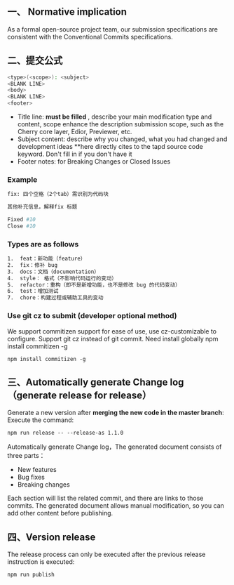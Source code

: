 
## 一、 Normative implication

As a formal open-source project team, our submission specifications are consistent with the Conventional Commits specifications.

## 二、提交公式

```bash
<type>(<scope>): <subject>
<BLANK LINE>
<body>
<BLANK LINE>
<footer>
```

- Title line:  **must be filled** , describe your main modification type and content, scope enhance the description submission scope, such as the Cherry core layer, Edior, Previewer, etc.
- Subject content: describe why you changed, what you had changed and development ideas  **here directly cites to the tapd source code keyword. Don't fill in if you don't have it
- Footer notes:  for Breaking Changes or Closed Issues

### Example

```bash
fix: 四个空格（2个tab）需识别为代码块

其他补充信息，解释fix 标题

Fixed #10 
Close #10
```

### Types are as follows

```bash
1.  feat：新功能（feature）
2.  fix：修补 bug
3.  docs：文档（documentation）
4.  style： 格式（不影响代码运行的变动）
5.  refactor：重构（即不是新增功能，也不是修改 bug 的代码变动）
6.  test：增加测试
7.  chore：构建过程或辅助工具的变动
```

### Use git cz to submit (developer optional method)

We support commitizen support for ease of use, use cz-customizable to configure. Support  git cz instead of git commit. Need install globally npm install commitizen -g

`npm install commitizen -g`

## 三、Automatically generate Change log（generate release for release）

 Generate a new version after **merging the new code in the master branch**: Execute the command:

`npm run release -- --release-as 1.1.0`

Automatically generate Change log，The generated document consists of three parts：

- New features
- Bug fixes
- Breaking changes

Each section will list the related commit, and there are links to those commits. The generated document allows manual modification, so you can add other content before publishing.

## 四、Version release

The release process can only be executed after the previous release instruction is executed:

`npm run publish`
